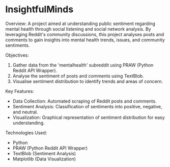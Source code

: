 # InsightfulMinds

Overview:
 A project aimed at understanding public sentiment regarding mental health through social listening and social network analysis. By leveraging Reddit's community discussions, this project analyses posts and comments to gain insights into mental health trends, issues, and community sentiments.

Objectives:
1. Gather data from the 'mentalhealth' subreddit using PRAW (Python Reddit API Wrapper).
2. Analyse the sentiment of posts and comments using TextBlob.
3. Visualise sentiment distribution to identify trends and areas of concern.

Key Features:
- Data Collection: Automated scraping of Reddit posts and comments.
- Sentiment Analysis: Classification of sentiments into positive, negative, and neutral.
- Visualization: Graphical representation of sentiment distribution for easy understanding.

Technologies Used:
- Python
- PRAW (Python Reddit API Wrapper)
- TextBlob (Sentiment Analysis)
- Matplotlib (Data Visualization)

